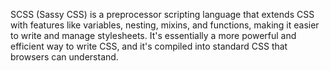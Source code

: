 SCSS (Sassy CSS) is a preprocessor scripting language that extends CSS with features like variables, nesting, mixins, and functions, making it easier to write and manage stylesheets. It's essentially a more powerful and efficient way to write CSS, and it's compiled into standard CSS that browsers can understand. 
